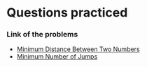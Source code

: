 # Questions practiced 
### Link of the problems
- [Minimum Distance Between Two Numbers](https://www.codingninjas.com/studio/problem-of-the-day/easy?leftPanelTabValue=PROBLEM)
- [Minimum Number of Jumps](https://practice.geeksforgeeks.org/problems/minimum-number-of-jumps-1587115620/1)
